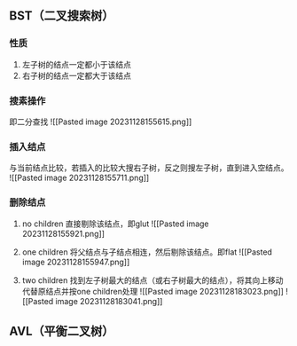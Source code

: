 ## BST（二叉搜索树）
### 性质
1. 左子树的结点一定都小于该结点
2. 右子树的结点一定都大于该结点
### 搜素操作
即二分查找
![[Pasted image 20231128155615.png]]
### 插入结点
与当前结点比较，若插入的比较大搜右子树，反之则搜左子树，直到进入空结点。
![[Pasted image 20231128155711.png]]



### 删除结点

1. no children
直接剔除该结点，即glut
![[Pasted image 20231128155921.png]]

2. one children
将父结点与子结点相连，然后剔除该结点。即flat
![[Pasted image 20231128155947.png]]

3. two children
找到左子树最大的结点（或右子树最大的结点），将其向上移动代替原结点并按one children处理
![[Pasted image 20231128183023.png]]
![[Pasted image 20231128183041.png]]

## AVL（平衡二叉树）
